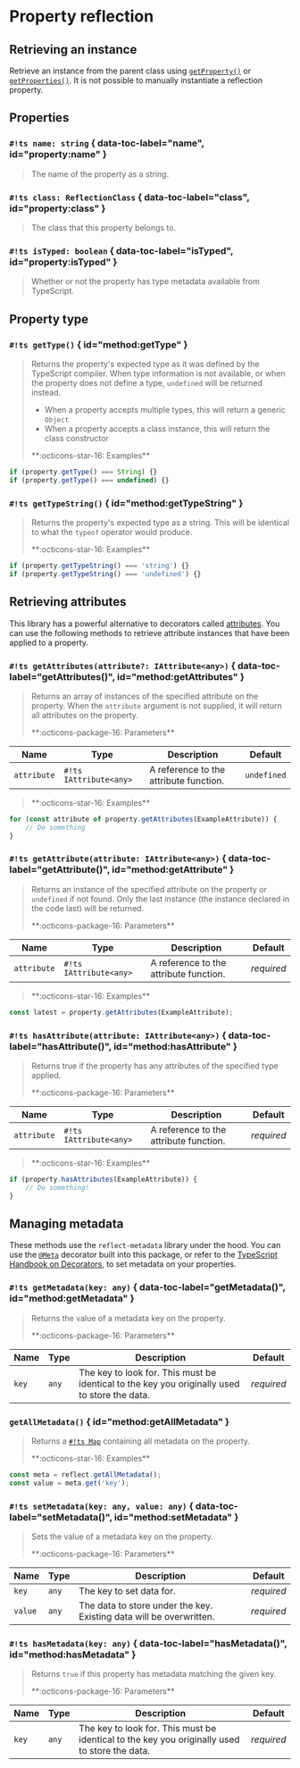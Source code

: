 # Property reflection

## Retrieving an instance

Retrieve an instance from the parent class using [`getProperty()`](classes.md#method:getProperty) or
[`getProperties()`](classes.md#method:getProperties). It is not possible to manually instantiate a reflection property.

## Properties

### `#!ts name: string` { data-toc-label="name", id="property:name" }

> The name of the property as a string.

### `#!ts class: ReflectionClass` { data-toc-label="class", id="property:class" }

> The class that this property belongs to.

### `#!ts isTyped: boolean` { data-toc-label="isTyped", id="property:isTyped" }

> Whether or not the property has type metadata available from TypeScript.

## Property type

### `#!ts getType()` { id="method:getType" }

> Returns the property's expected type as it was defined by the TypeScript compiler. When type information is not
> available, or when the property does not define a type, `undefined` will be returned instead.
>
> - When a property accepts multiple types, this will return a generic `Object`
> - When a property accepts a class instance, this will return the class constructor
>
> <div class="ref-head">**:octicons-star-16: Examples**</div>
>
```ts
if (property.getType() === String) {}
if (property.getType() === undefined) {}
```

### `#!ts getTypeString()` { id="method:getTypeString" }

> Returns the property's expected type as a string. This will be identical to what the `typeof` operator would
> produce.
>
> <div class="ref-head">**:octicons-star-16: Examples**</div>
>
```ts
if (property.getTypeString() === 'string') {}
if (property.getTypeString() === 'undefined') {}
```

## Retrieving attributes

This library has a powerful alternative to decorators called [attributes](attributes.md). You can use the following
methods to retrieve attribute instances that have been applied to a property.

### `#!ts getAttributes(attribute?: IAttribute<any>)` { data-toc-label="getAttributes()", id="method:getAttributes" }

> Returns an array of instances of the specified attribute on the property. When the `attribute` argument is not
> supplied, it will return all attributes on the property.
>
> <div class="ref-head">**:octicons-package-16: Parameters**</div>
>
| Name        | Type                   | Description                            | Default     |
| ----------- | ---------------------- | -------------------------------------- | ----------- |
| `attribute` | `#!ts IAttribute<any>` | A reference to the attribute function. | `undefined` |
>
> <div class="ref-head">**:octicons-star-16: Examples**</div>
>
```ts
for (const attribute of property.getAttributes(ExampleAttribute)) {
	// Do something
}
```

### `#!ts getAttribute(attribute: IAttribute<any>)` { data-toc-label="getAttribute()", id="method:getAttribute" }

> Returns an instance of the specified attribute on the property or `undefined` if not found. Only the last instance
> (the instance declared in the code last) will be returned.
>
> <div class="ref-head">**:octicons-package-16: Parameters**</div>
>
| Name        | Type                   | Description                            | Default    |
| ----------- | ---------------------- | -------------------------------------- | ---------- |
| `attribute` | `#!ts IAttribute<any>` | A reference to the attribute function. | *required* |
>
> <div class="ref-head">**:octicons-star-16: Examples**</div>
>
```ts
const latest = property.getAttributes(ExampleAttribute);
```

### `#!ts hasAttribute(attribute: IAttribute<any>)` { data-toc-label="hasAttribute()", id="method:hasAttribute" }

> Returns true if the property has any attributes of the specified type applied.
>
> <div class="ref-head">**:octicons-package-16: Parameters**</div>
>
| Name        | Type                   | Description                            | Default    |
| ----------- | ---------------------- | -------------------------------------- | ---------- |
| `attribute` | `#!ts IAttribute<any>` | A reference to the attribute function. | *required* |
>
> <div class="ref-head">**:octicons-star-16: Examples**</div>
>
```ts
if (property.hasAttributes(ExampleAttribute)) {
	// Do something!
}
```

## Managing metadata

These methods use the `reflect-metadata` library under the hood. You can use the [`@Meta`](../decorators/Meta.md)
decorator built into this package, or refer to the
[TypeScript Handbook on Decorators](https://www.typescriptlang.org/docs/handbook/decorators.html), to set metadata on
your properties.

### `#!ts getMetadata(key: any)` { data-toc-label="getMetadata()", id="method:getMetadata" }

> Returns the value of a metadata key on the property.
>
> <div class="ref-head">**:octicons-package-16: Parameters**</div>
>
| Name  | Type  | Description                                                                                   | Default    |
| ----- | ----- | --------------------------------------------------------------------------------------------- | ---------- |
| `key` | `any` | The key to look for. This must be identical to the key you originally used to store the data. | *required* |

### `getAllMetadata()` { id="method:getAllMetadata" }

> Returns a [`#!ts Map`](https://developer.mozilla.org/en-US/docs/Web/JavaScript/Reference/Global_Objects/Map)
> containing all metadata on the property.
>
> <div class="ref-head">**:octicons-star-16: Examples**</div>
>
```ts
const meta = reflect.getAllMetadata();
const value = meta.get('key');
```

### `#!ts setMetadata(key: any, value: any)` { data-toc-label="setMetadata()", id="method:setMetadata" }

> Sets the value of a metadata key on the property.
>
> <div class="ref-head">**:octicons-package-16: Parameters**</div>
>
| Name    | Type  | Description                                                         | Default    |
| ------- | ----- | ------------------------------------------------------------------- | ---------- |
| `key`   | `any` | The key to set data for.                                            | *required* |
| `value` | `any` | The data to store under the key. Existing data will be overwritten. | *required* |

### `#!ts hasMetadata(key: any)` { data-toc-label="hasMetadata()", id="method:hasMetadata" }

> Returns `true` if this property has metadata matching the given key.
>
> <div class="ref-head">**:octicons-package-16: Parameters**</div>
>
| Name  | Type  | Description                                                                                   | Default    |
| ----- | ----- | --------------------------------------------------------------------------------------------- | ---------- |
| `key` | `any` | The key to look for. This must be identical to the key you originally used to store the data. | *required* |
